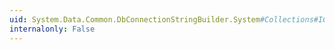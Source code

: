 ```yaml
---
uid: System.Data.Common.DbConnectionStringBuilder.System#Collections#ICollection#SyncRoot
internalonly: False
---
```

